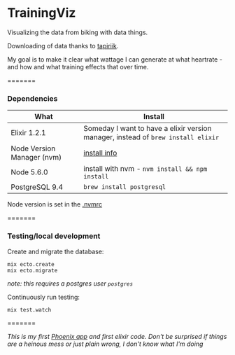 # TrainingViz

Visualizing the data from biking with data things.

Downloading of data thanks to [tapiriik](https://tapiriik.com).

My goal is to make it clear what wattage I can generate at what heartrate - and how and what training effects that over time.

=======

### Dependencies

| What            | Install             |
| --------------- | -------------------------- |
| Elixir 1.2.1    | Someday I want to have a elixir version manager, instead of `brew install elixir`  |
| Node Version Manager (nvm) | [install info](https://github.com/creationix/nvm) |
| Node 5.6.0 | install with nvm - `nvm install && npm install` |
| PostgreSQL 9.4  | `brew install postgresql` |

Node version is set in the [.nvmrc](/.nvmrc)

=======

### Testing/local development

Create and migrate the database:

    mix ecto.create
    mix ecto.migrate

*note: this requires a postgres user `postgres`*

<!--
$ psql postgres
postgres=# CREATE USER postgres LOGIN CREATEDB;
postgres=# \du
-->

Continuously run testing:

    mix test.watch
    

=======

*This is my first [Phoenix app](http://www.phoenixframework.org/) and first elixir code. Don't be surprised if things are a heinous mess or just plain wrong, I don't know what I'm doing*